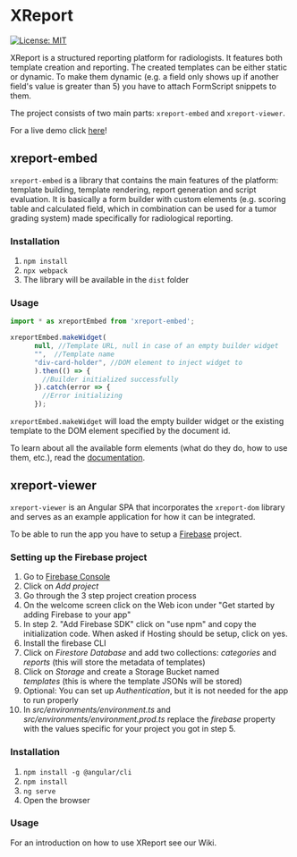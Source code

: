 # XReport
[![License: MIT](https://img.shields.io/badge/License-MIT-green.svg)](https://opensource.org/licenses/MIT)

XReport is a structured reporting platform for radiologists. It features both template creation and reporting. The created templates can be either static or dynamic. To make them dynamic (e.g. a field only shows up if another field's value is greater than 5) you have to attach FormScript snippets to them.

The project consists of two main parts: `xreport-embed` and `xreport-viewer`.

For a live demo click [here](https://xreport-demo.web.app)!

## xreport-embed

`xreport-embed` is a library that contains the main features of the platform: template building, template rendering, report generation and script evaluation. It is basically a form builder with custom elements (e.g. scoring table and calculated field, which in combination can be used for a tumor grading system) made specifically for radiological reporting.

### Installation

1. `npm install`
2. `npx webpack`
3. The library will be available in the `dist` folder

### Usage

````javascript
import * as xreportEmbed from 'xreport-embed';

xreportEmbed.makeWidget(
      null, //Template URL, null in case of an empty builder widget
      "",  //Template name
      "div-card-holder", //DOM element to inject widget to
      ).then(() => {
        //Builder initialized successfully
      }).catch(error => {
        //Error initializing
      });
`````

`xreportEmbed.makeWidget` will load the empty builder widget or the existing template to the DOM element specified by the document id.

To learn about all the available form elements (what do they do, how to use them, etc.), read the [documentation](https://wpmed92.github.io/xreport/).

## xreport-viewer

`xreport-viewer` is an Angular SPA that incorporates the `xreport-dom` library and serves as an example application for how it can be integrated.

To be able to run the app you have to setup a [Firebase]("https://firebase.google.com/") project.

### Setting up the Firebase project

1. Go to [Firebase Console](https://console.firebase.google.com/)
2. Click on *Add project*
3. Go through the 3 step project creation process
4. On the welcome screen click on the Web icon under "Get started by adding Firebase to your app"
5. In step 2. "Add Firebase SDK" click on "use npm" and copy the initialization code. When asked if Hosting should be setup, click on yes.
6. Install the firebase CLI
7. Click on *Firestore Database* and add two collections: *categories* and *reports* (this will store the metadata of templates)
8. Click on *Storage* and create a Storage Bucket named  
*templates* (this is where the template JSONs will be stored)
9. Optional: You can set up *Authentication*, but it is not needed for the app to run properly
10. In *src/environments/environment.ts* and *src/environments/environment.prod.ts* replace the *firebase* property with the values specific for your project you got in step 5.

### Installation

1. `npm install -g @angular/cli`
2. `npm install`
3. `ng serve`
4. Open the browser

### Usage

For an introduction on how to use XReport see our Wiki.


